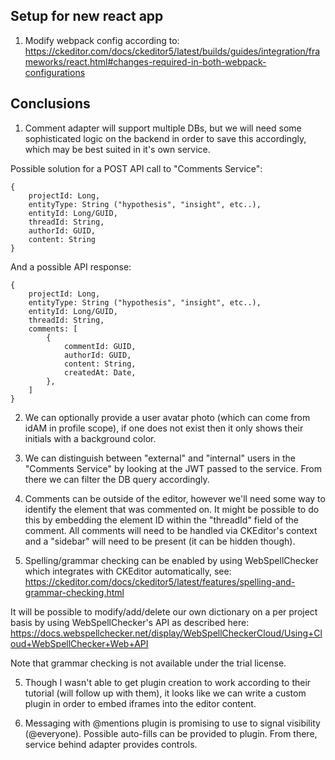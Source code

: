 ## Setup for new react app

1. Modify webpack config according to: https://ckeditor.com/docs/ckeditor5/latest/builds/guides/integration/frameworks/react.html#changes-required-in-both-webpack-configurations

## Conclusions

1. Comment adapter will support multiple DBs, but we will need some sophisticated logic on the backend in order to save this accordingly, which may be best suited in it's own service.

Possible solution for a POST API call to "Comments Service":

```
{
    projectId: Long,
    entityType: String ("hypothesis", "insight", etc..),
    entityId: Long/GUID,
    threadId: String,
    authorId: GUID,
    content: String
}
```

And a possible API response:

```
{
    projectId: Long,
    entityType: String ("hypothesis", "insight", etc..),
    entityId: Long/GUID,
    threadId: String,
    comments: [
        {
            commentId: GUID,
            authorId: GUID,
            content: String,
            createdAt: Date,
        },
    ]
}
```

2. We can optionally provide a user avatar photo (which can come from idAM in profile scope), if one does not exist then it only shows their initials with a background color.

3. We can distinguish between "external" and "internal" users in the "Comments Service" by looking at the JWT passed to the service. From there we can filter the DB query accordingly.

4. Comments can be outside of the editor, however we'll need some way to identify the element that was commented on. It might be possible to do this by embedding the element ID within the "threadId" field of the comment. All comments will need to be handled via CKEditor's context and a "sidebar" will need to be present (it can be hidden though).

5. Spelling/grammar checking can be enabled by using WebSpellChecker which integrates with CKEditor automatically, see: https://ckeditor.com/docs/ckeditor5/latest/features/spelling-and-grammar-checking.html

It will be possible to modify/add/delete our own dictionary on a per project basis by using WebSpellChecker's API as described here: https://docs.webspellchecker.net/display/WebSpellCheckerCloud/Using+Cloud+WebSpellChecker+Web+API

Note that grammar checking is not available under the trial license.

5. Though I wasn't able to get plugin creation to work according to their tutorial (will follow up with them), it looks like we can write a custom plugin in order to embed iframes into the editor content.

6. Messaging with @mentions plugin is promising to use to signal visibility (@everyone). Possible auto-fills can be provided to plugin. From there, service behind adapter provides controls.